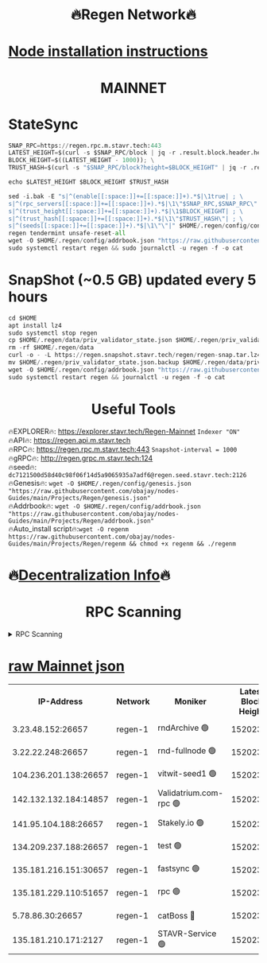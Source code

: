 <h1 align="center"> 🔥Regen Network🔥</h1>

[Node installation instructions](https://github.com/obajay/nodes-Guides/tree/main/Projects/Regen)
=
<h1 align="center"> MAINNET</h1>

# StateSync
```python
SNAP_RPC=https://regen.rpc.m.stavr.tech:443
LATEST_HEIGHT=$(curl -s $SNAP_RPC/block | jq -r .result.block.header.height); \
BLOCK_HEIGHT=$((LATEST_HEIGHT - 1000)); \
TRUST_HASH=$(curl -s "$SNAP_RPC/block?height=$BLOCK_HEIGHT" | jq -r .result.block_id.hash)

echo $LATEST_HEIGHT $BLOCK_HEIGHT $TRUST_HASH

sed -i.bak -E "s|^(enable[[:space:]]+=[[:space:]]+).*$|\1true| ; \
s|^(rpc_servers[[:space:]]+=[[:space:]]+).*$|\1\"$SNAP_RPC,$SNAP_RPC\"| ; \
s|^(trust_height[[:space:]]+=[[:space:]]+).*$|\1$BLOCK_HEIGHT| ; \
s|^(trust_hash[[:space:]]+=[[:space:]]+).*$|\1\"$TRUST_HASH\"| ; \
s|^(seeds[[:space:]]+=[[:space:]]+).*$|\1\"\"|" $HOME/.regen/config/config.toml
regen tendermint unsafe-reset-all
wget -O $HOME/.regen/config/addrbook.json "https://raw.githubusercontent.com/obajay/nodes-Guides/main/Projects/Regen/addrbook.json"
sudo systemctl restart regen && sudo journalctl -u regen -f -o cat
```
# SnapShot (~0.5 GB) updated every 5 hours
```python
cd $HOME
apt install lz4
sudo systemctl stop regen
cp $HOME/.regen/data/priv_validator_state.json $HOME/.regen/priv_validator_state.json.backup
rm -rf $HOME/.regen/data
curl -o - -L https://regen.snapshot.stavr.tech/regen/regen-snap.tar.lz4 | lz4 -c -d - | tar -x -C $HOME/.regen --strip-components 2
mv $HOME/.regen/priv_validator_state.json.backup $HOME/.regen/data/priv_validator_state.json
wget -O $HOME/.regen/config/addrbook.json "https://raw.githubusercontent.com/obajay/nodes-Guides/main/Projects/Regen/addrbook.json"
sudo systemctl restart regen && journalctl -u regen -f -o cat
```

 <h1 align="center"> Useful Tools</h1>

🔥EXPLORER🔥:     https://explorer.stavr.tech/Regen-Mainnet        `Indexer "ON"` \
🔥API🔥:          https://regen.api.m.stavr.tech \
🔥RPC🔥:          https://regen.rpc.m.stavr.tech:443              `Snapshot-interval = 1000` \
🔥gRPC🔥:         http://regen.grpc.m.stavr.tech:124 \
🔥seed🔥:      `dc7121500d58d40c98f06f14d5a9065935a7adf6@regen.seed.stavr.tech:2126` \
🔥Genesis🔥:   `wget -O $HOME/.regen/config/genesis.json "https://raw.githubusercontent.com/obajay/nodes-Guides/main/Projects/Regen/genesis.json"` \
🔥Addrbook🔥:  `wget -O $HOME/.regen/config/addrbook.json "https://raw.githubusercontent.com/obajay/nodes-Guides/main/Projects/Regen/addrbook.json"` \
🔥Auto_install script🔥:`wget -O regenm https://raw.githubusercontent.com/obajay/nodes-Guides/main/Projects/Regen/regenm && chmod +x regenm && ./regenm`

🔥[Decentralization Info](https://github.com/obajay/StateSync-snapshots/tree/main/Projects/Regen/Decentralization)🔥
=
<h1 align="center"> RPC Scanning</h1>

<details>
<summary>RPC Scanning</summary>

<h2 align="center"> We scan nodes in real time every 4 hours. And we provide the final result of RPC endpoints.
We cannot influence the operation of these nodes in any way. </h2>


```python
If Voting Power is higher than 0 --> then the Node is a validator of the network and may be subject to attack and be a potential threat to the chain.
```
```python
We marked such validators with a red symbol
```

</details>

[raw Mainnet json](https://rpc-check.regenm.stavr.tech/regenm/rpc-regenm-result.json)
=


<table><tr><th>IP-Address</th><th>Network</th><th>Moniker</th><th>Latest Block Height</th><th>Earliest Block Height</th><th>Catching Up</th><th>Tx Index</th><th>Voting Power</th><th>Scan Time</th></tr><tr><td>3.23.48.152:26657</td><td>regen-1</td><td>rndArchive 🟢</td><td>15202331</td><td>1</td><td>False</td><td>on</td><td>0</td><td>2024-03-20T05:34:05.932960770UTC</td></tr><tr><td>3.22.22.248:26657</td><td>regen-1</td><td>rnd-fullnode 🟢</td><td>15202329</td><td>4134001</td><td>False</td><td>on</td><td>0</td><td>2024-03-20T05:33:55.072206192UTC</td></tr><tr><td>104.236.201.138:26657</td><td>regen-1</td><td>vitwit-seed1 🟢</td><td>15202316</td><td>8943001</td><td>False</td><td>on</td><td>0</td><td>2024-03-20T05:32:40.360982454UTC</td></tr><tr><td>142.132.132.184:14857</td><td>regen-1</td><td>Validatrium.com-rpc 🟢</td><td>15202343</td><td>11175001</td><td>False</td><td>on</td><td>0</td><td>2024-03-20T05:35:15.733568766UTC</td></tr><tr><td>141.95.104.188:26657</td><td>regen-1</td><td>Stakely.io 🟢</td><td>15202326</td><td>13442501</td><td>False</td><td>on</td><td>0</td><td>2024-03-20T05:33:35.856081713UTC</td></tr><tr><td>134.209.237.188:26657</td><td>regen-1</td><td>test 🟢</td><td>15202348</td><td>13992001</td><td>False</td><td>on</td><td>0</td><td>2024-03-20T05:35:47.424143017UTC</td></tr><tr><td>135.181.216.151:30657</td><td>regen-1</td><td>fastsync 🟢</td><td>15202335</td><td>14457001</td><td>False</td><td>off</td><td>0</td><td>2024-03-20T05:34:27.738160226UTC</td></tr><tr><td>135.181.229.110:51657</td><td>regen-1</td><td>rpc 🟢</td><td>15202324</td><td>14844001</td><td>False</td><td>on</td><td>0</td><td>2024-03-20T05:33:27.388463895UTC</td></tr><tr><td>5.78.86.30:26657</td><td>regen-1</td><td>catBoss 🔴</td><td>15202353</td><td>15111001</td><td>False</td><td>on</td><td>9018921051</td><td>2024-03-20T05:36:17.677544638UTC</td></tr><tr><td>135.181.210.171:2127</td><td>regen-1</td><td>STAVR-Service 🟢</td><td>15202356</td><td>15200001</td><td>False</td><td>on</td><td>0</td><td>2024-03-20T05:36:32.412460877UTC</td></tr></table>
